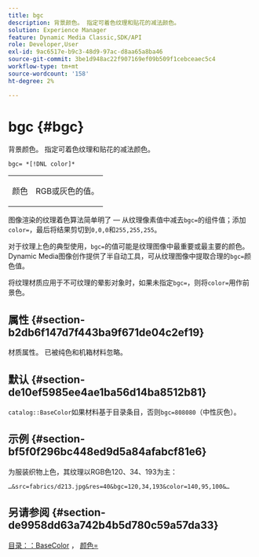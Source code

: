 ```yaml
---
title: bgc
description: 背景颜色。 指定可着色纹理和贴花的减法颜色。
solution: Experience Manager
feature: Dynamic Media Classic,SDK/API
role: Developer,User
exl-id: 9ac6517e-b9c3-48d9-97ac-d8aa65a8ba46
source-git-commit: 3be1d948ac22f907169ef09b509f1cebceaec5c4
workflow-type: tm+mt
source-wordcount: '158'
ht-degree: 2%

---
```


# bgc {#bgc}

背景颜色。 指定可着色纹理和贴花的减法颜色。

`bgc= *[!DNL color]*`

<table id="simpletable_131302355CAB4900A7B45FED903A1AAD" class="- topic/simpletable "> 
 <tr class="- topic/strow strow"> 
  <td class="- topic/stentry stentry"> <p><span class="+ topic/keyword sw-d/varname varname">颜色</span> </p> </td> 
  <td class="- topic/stentry stentry"> <p>RGB或灰色的值。 </p></td> 
 </tr> 
</table>

图像渲染的纹理着色算法简单明了 — 从纹理像素值中减去`bgc=`的组件值；添加`color=`，最后将结果剪切到`0,0,0`和`255,255,255`。

对于纹理上色的典型使用，`bgc=`的值可能是纹理图像中最重要或最主要的颜色。 Dynamic Media图像创作提供了半自动工具，可从纹理图像中提取合理的`bgc=`颜色值。

将纹理材质应用于不可纹理的晕影对象时，如果未指定`bgc=`，则将`color=`用作前景色。

## 属性 {#section-b2db6f147d7f443ba9f671de04c2ef19}

材质属性。 已被纯色和机箱材料忽略。

## 默认 {#section-de10ef5985ee4ae1ba56d14ba8512b81}

`catalog::BaseColor`如果材料基于目录条目，否则`bgc=808080`（中性灰色）。

## 示例 {#section-bf5f0f296bc448ed9d5a84afabcf81e6}

为服装织物上色，其纹理以RGB色120、34、193为主：

`…&src=fabrics/d213.jpg&res=40&bgc=120,34,193&color=140,95,100&…`

## 另请参阅 {#section-de9958dd63a742b4b5d780c59a57da33}

[目录：：BaseColor](../../../../../ir-api/material-cat/image-rendering-api-ref/c-ir-material-catalog/c-ir-material-data-reference/r-ir-basecolor.md#reference-5f02371b1d8e444ab12d2614d9792de8) ， [颜色=](../../../../../ir-api/http-protocol/image-rendering-api-ref/c-ir-http-protocol-ref/c-ir-http-protocol-command-reference/r-ir-http-color.md#reference-ea3cba9edfe94dbab86d8f123a9ed0aa)
